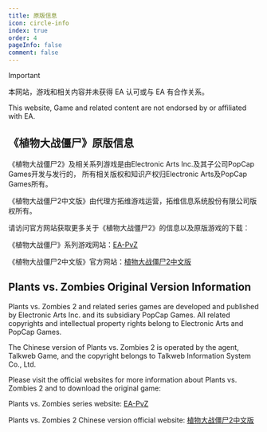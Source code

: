 ```yaml
---
title: 原版信息
icon: circle-info
index: true
order: 4
pageInfo: false
comment: false
---
```


> [!important]
> 本网站，游戏和相关内容并未获得 EA 认可或与 EA 有合作关系。
> 
> This website, Game and related content are not endorsed by or affiliated with EA.


## 《植物大战僵尸》原版信息

《植物大战僵尸2》及相关系列游戏是由Electronic Arts Inc.及其子公司PopCap Games开发与发行的，
所有相关版权和知识产权归Electronic Arts及PopCap Games所有。

《植物大战僵尸2中文版》由代理方拓维游戏运营，拓维信息系统股份有限公司版权所有。

请访问官方网站获取更多关于《植物大战僵尸2》的信息以及原版游戏的下载：

《植物大战僵尸》系列游戏网站：[EA-PvZ](https://www.ea.com/ea-studios/popcap/plants-vs-zombies)

《植物大战僵尸2中文版》官方网站：[植物大战僵尸2中文版](https://game.talkweb.com.cn/)

## Plants vs. Zombies Original Version Information

Plants vs. Zombies 2 and related series games are developed and published by Electronic Arts Inc. and its subsidiary PopCap Games. All related copyrights and intellectual property rights belong to Electronic Arts and PopCap Games.

The Chinese version of Plants vs. Zombies 2 is operated by the agent, Talkweb Game, and the copyright belongs to Talkweb Information System Co., Ltd.

Please visit the official websites for more information about Plants vs. Zombies 2 and to download the original game:

Plants vs. Zombies series website: [EA-PvZ](https://www.ea.com/ea-studios/popcap/plants-vs-zombies)

Plants vs. Zombies 2 Chinese version official website: [植物大战僵尸2中文版](https://game.talkweb.com.cn/)
